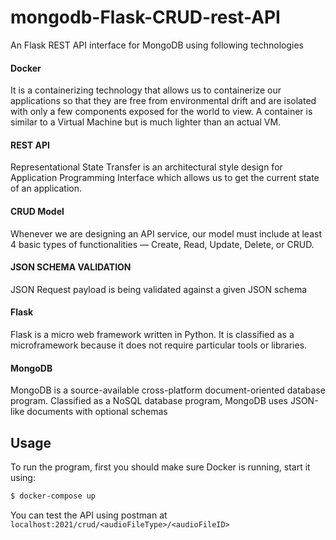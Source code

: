 # mongodb-Flask-CRUD-rest-API

An Flask REST API interface for MongoDB using following technologies

#### Docker
It is a containerizing technology that allows us to containerize our applications so that they are free from environmental drift and are isolated with only a few components exposed
for the world to view. A container is similar to a Virtual Machine but is much lighter than an actual VM.

#### REST API
Representational State Transfer is an architectural style design for Application Programming Interface which allows us to get the current state of an application.

#### CRUD Model
Whenever we are designing an API service, our model must include at least 4 basic types of functionalities — Create, Read, Update, Delete, or CRUD.

#### JSON SCHEMA VALIDATION
JSON Request payload is being validated against a given JSON schema

#### Flask
Flask is a micro web framework written in Python. It is classified as a microframework because it does not require particular tools or libraries.

#### MongoDB
MongoDB is a source-available cross-platform document-oriented database program. Classified as a NoSQL database program, MongoDB uses JSON-like documents with optional schemas

## Usage
To run the program, first you should make sure Docker is running, start it using:

```sh
$ docker-compose up
```

You can test the API using postman at `localhost:2021/crud/<audioFileType>/<audioFileID>`
